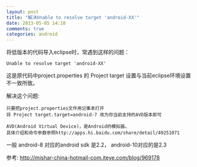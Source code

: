 ```yaml
---
layout: post
title: "解决Unable to resolve target 'android-XX'"
date: 2013-05-05 14:10
comments: true
categories: android 
---
```


将低版本的代码导入eclipse时，常遇到这样的问题：

	Unable to resolve target 'android-XX'
<!--more-->
这是原代码中project.properties 的 Project target 设置与当前eclipse环境设置不一致所致。

解决这个问题:

	只要把project.properties文件用记事本打开
	将 Project target.target=android-7 改为你当前支持的AVD版本即可

	AVD(Android Virtual Device)，是Android的模拟器。
	具体介绍和命令参数参照http://apps.hi.baidu.com/share/detail/49251071


一般 android-8 对应的android sdk 是2.2， android-10对应的是2.3

参考: http://mishar-china-hotmail-com.iteye.com/blog/969178